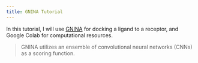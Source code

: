 ```yaml
---
title: GNINA Tutorial
---
```


In this tutorial, I will use [GNINA](https://doi.org/10.1186/s13321-021-00522-2) for docking a ligand to a receptor, and Google Colab for computational resources.

>GNINA utilizes an ensemble of convolutional neural networks (CNNs) as a scoring function.



